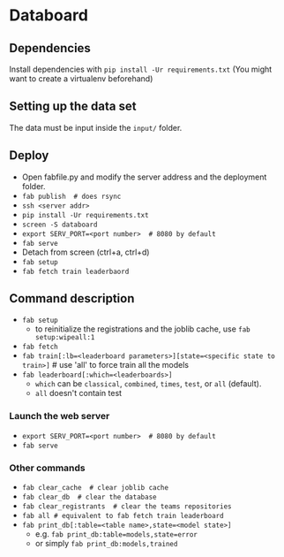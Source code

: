 
# Databoard

## Dependencies

Install dependencies with `pip install -Ur requirements.txt`
(You might want to create a virtualenv beforehand)

## Setting up the data set
The data must be input inside the `input/` folder.


## Deploy

- Open fabfile.py and modify the server address and the deployment folder.
- `fab publish  # does rsync`
- `ssh <server addr>`
- `pip install -Ur requirements.txt`
- `screen -S databoard`
- `export SERV_PORT=<port number>  # 8080 by default`
- `fab serve` 
- Detach from screen (ctrl+a, ctrl+d)
- `fab setup`
- `fab fetch train leaderbaord`


## Command description 
- `fab setup`
	- to reinitialize the registrations and the joblib cache, use `fab setup:wipeall:1`
- `fab fetch`
- `fab train[:lb=<leaderboard parameters>][state=<specific state to train>]`  # use 'all' to force train all the models
- `fab leaderboard[:which=<leaderboards>]`
	- `which` can be `classical`, `combined`, `times`, `test`, or `all` (default).
    - `all` doesn't contain test
    
### Launch the web server

- `export SERV_PORT=<port number>  # 8080 by default`
- `fab serve` 

### Other commands

- `fab clear_cache  # clear joblib cache`
- `fab clear_db  # clear the database`
- `fab clear_registrants  # clear the teams repositories`
- `fab all # equivalent to fab fetch train leaderboard`
- `fab print_db[:table=<table name>,state=<model state>]`
	-  e.g. `fab print_db:table=models,state=error`
	- or simply `fab print_db:models,trained`



